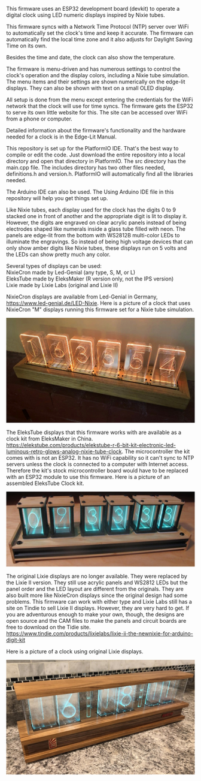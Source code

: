 This firmware uses an ESP32 development board (devkit) to operate a digital clock using LED numeric displays inspired by Nixie tubes. 

This firmware syncs with a Network Time Protocol (NTP) server over WiFi to automatically set the clock's time and keep it accurate. The firmware can automatically find the local time zone and it also adjusts for Daylight Saving Time on its own. 

Besides the time and date, the clock can also show the temperature.  

The firmware is menu-driven and has numerous settings to control the clock's operation and the display colors, including a Nixie tube simulation. The menu items and their settings are shown numerically on the edge-lit displays. They can also be shown with text on a small OLED display.

All setup is done from the menu except entering the credentials for the WiFi network that the clock will use for time syncs. The firmware gets the ESP32 to serve its own little website for this. The site can be accessed over WiFi from a phone or computer.

Detailed information about the firmware's functionality and the hardware needed for a clock is in the Edge-Lit Manual.

This repository is set up for the PlatformIO IDE. That's the best way to compile or edit the code. Just download the entire repository into a local directory and open that directory in PlatformIO.
The src directory has the main.cpp file. The includes directory has two other files needed, definitions.h and version.h. PlatformIO will automatically find all the libraries needed.    

The Arduino IDE can also be used. The Using Arduino IDE file in this repository will help you get things set up. 

Like Nixie tubes, each display used for the clock has the digits 0 to 9 stacked one in front of another and the appropriate digit is lit to display it. However, the digits are engraved on clear acrylic panels instead of being electrodes shaped like numerals inside a glass tube filled with neon. The panels are edge-lit from the bottom with WS2812B multi-color LEDs to illuminate the engravings. So instead of being high voltage devices that can only show amber digits like Nixie tubes, these displays run on 5 volts and the LEDs can show pretty much any color. 

Several types of displays can be used:     
NixieCron made by Led-Genial (any type, S, M, or L)        
EleksTube made by EleksMaker (R version only, not the IPS version)        
Lixie made by Lixie Labs (original and Lixie II)   

NixieCron displays are available from Led-Genial in Germany, https://www.led-genial.de/LED-Nixie. 
Here is a picture of a clock that uses NixieCron "M" displays running this firmware set for a Nixie tube simulation.

![NixieCron Clock_bb-menor](https://github.com/mmarkin/EdgeLit_NTP_Clock/blob/main/images/NixieCron%20M%20Clock.JPG)     

The EleksTube displays that this firmware works with are available as a clock kit from EleksMaker in China. 
https://elekstube.com/products/elekstube-r-6-bit-kit-electronic-led-luminous-retro-glows-analog-nixie-tube-clock. 
The microcontroller the kit comes with is not an ESP32. It has no WiFi capability so it can't sync to NTP servers unless the clock is connected to a computer with Internet access. Therefore the kit's stock microcontroller board would have to be replaced with an ESP32 module to use this firmware. Here is a picture of an assembled EleksTube Clock kit.

![EleksTube Clock_bb-menor](https://github.com/mmarkin/EdgeLit_NTP_Clock/blob/main/images/EleksTube%20Clock.jpg)      

The original Lixie displays are no longer available. They were replaced by the Lixie II version. They still use acrylic panels and WS2812 LEDs but the panel order and the LED layout are different from the originals. They are also built more like NixieCron displays since the original design had some problems. This firmware can work with either type and Lixie Labs still has a site on Tindie to sell Lixie II displays. However, they are very hard to get. If you are adventurous enough to make your own, though, the designs are open source and the CAM files to make the panels and circuit boards are free to download on the Tidie site.
https://www.tindie.com/products/lixielabs/lixie-ii-the-newnixie-for-arduino-digit-kit 

Here is a picture of a clock using original Lixie displays.

![Lixie Clock_bb-menor](https://github.com/mmarkin/EdgeLit_NTP_Clock/blob/main/images/Lixie%20Clock.jpg)
